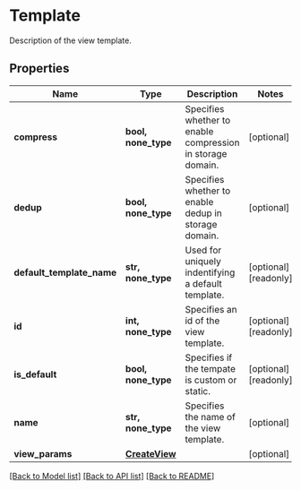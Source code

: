 # Template

Description of the view template.

## Properties
Name | Type | Description | Notes
------------ | ------------- | ------------- | -------------
**compress** | **bool, none_type** | Specifies whether to enable compression in storage domain. | [optional] 
**dedup** | **bool, none_type** | Specifies whether to enable dedup in storage domain. | [optional] 
**default_template_name** | **str, none_type** | Used for uniquely indentifying a default template. | [optional] [readonly] 
**id** | **int, none_type** | Specifies an id of the view template. | [optional] [readonly] 
**is_default** | **bool, none_type** | Specifies if the tempate is custom or static. | [optional] [readonly] 
**name** | **str, none_type** | Specifies the name of the view template. | [optional] 
**view_params** | [**CreateView**](CreateView.md) |  | [optional] 

[[Back to Model list]](../README.md#documentation-for-models) [[Back to API list]](../README.md#documentation-for-api-endpoints) [[Back to README]](../README.md)


